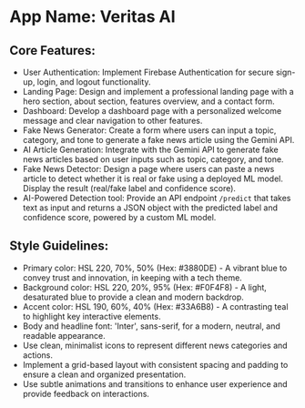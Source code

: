 # **App Name**: Veritas AI

## Core Features:

- User Authentication: Implement Firebase Authentication for secure sign-up, login, and logout functionality.
- Landing Page: Design and implement a professional landing page with a hero section, about section, features overview, and a contact form.
- Dashboard: Develop a dashboard page with a personalized welcome message and clear navigation to other features.
- Fake News Generator: Create a form where users can input a topic, category, and tone to generate a fake news article using the Gemini API.
- AI Article Generation: Integrate with the Gemini API to generate fake news articles based on user inputs such as topic, category, and tone.
- Fake News Detector: Design a page where users can paste a news article to detect whether it is real or fake using a deployed ML model. Display the result (real/fake label and confidence score).
- AI-Powered Detection tool: Provide an API endpoint `/predict` that takes text as input and returns a JSON object with the predicted label and confidence score, powered by a custom ML model.

## Style Guidelines:

- Primary color: HSL 220, 70%, 50% (Hex: #3880DE) - A vibrant blue to convey trust and innovation, in keeping with a tech theme.
- Background color: HSL 220, 20%, 95% (Hex: #F0F4F8) - A light, desaturated blue to provide a clean and modern backdrop.
- Accent color: HSL 190, 60%, 40% (Hex: #33A6B8) - A contrasting teal to highlight key interactive elements.
- Body and headline font: 'Inter', sans-serif, for a modern, neutral, and readable appearance.
- Use clean, minimalist icons to represent different news categories and actions.
- Implement a grid-based layout with consistent spacing and padding to ensure a clean and organized presentation.
- Use subtle animations and transitions to enhance user experience and provide feedback on interactions.